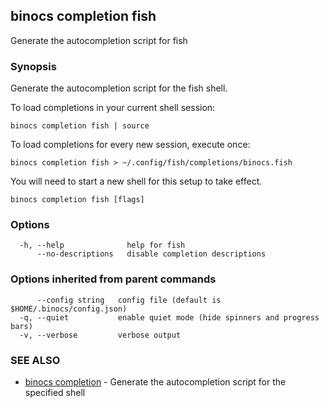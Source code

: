 ## binocs completion fish

Generate the autocompletion script for fish

### Synopsis

Generate the autocompletion script for the fish shell.

To load completions in your current shell session:

	binocs completion fish | source

To load completions for every new session, execute once:

	binocs completion fish > ~/.config/fish/completions/binocs.fish

You will need to start a new shell for this setup to take effect.


```
binocs completion fish [flags]
```

### Options

```
  -h, --help              help for fish
      --no-descriptions   disable completion descriptions
```

### Options inherited from parent commands

```
      --config string   config file (default is $HOME/.binocs/config.json)
  -q, --quiet           enable quiet mode (hide spinners and progress bars)
  -v, --verbose         verbose output
```

### SEE ALSO

* [binocs completion](binocs_completion.md)	 - Generate the autocompletion script for the specified shell

